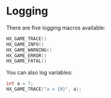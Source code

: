 # Logging
There are five logging macros available:
```cpp
HX_GAME_TRACE()
HX_GAME_INFO()
HX_GAME_WARNING()
HX_GAME_ERROR()
HX_GAME_FATAL()
```

You can also log variables:
```cpp
int a = 7;
HX_GAME_TRACE("a = {0}", a);
```